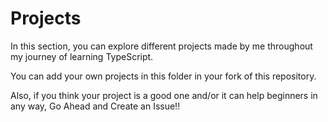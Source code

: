 # Projects

In this section, you can explore different projects made by me throughout my journey of learning TypeScript.

You can add your own projects in this folder in your fork of this repository.

Also, if you think your project is a good one and/or it can help beginners in any way, Go Ahead and Create an Issue!!
